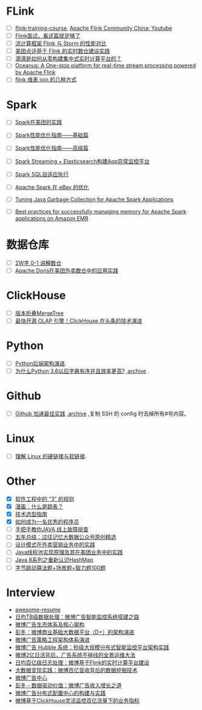 # FLink

* [ ] [flink-training-course](https://github.com/flink-china/flink-training-course), [Apache Flink Community China: Youtube](https://www.youtube.com/channel/UCAkoUdyLRnXHQFC7rJyqGxQ/videos?view=0&sort=da&flow=grid)
* [ ] [Flink面试，看这篇就足够了](https://mp.weixin.qq.com/s/HJn7pmUUVNFhECoj8wfTQg)
* [ ] [流计算框架 Flink 与 Storm 的性能对比](https://tech.meituan.com/2017/11/17/flink-benchmark.html)
* [ ] [美团点评基于 Flink 的实时数仓建设实践](https://tech.meituan.com/2018/10/18/meishi-data-flink.html)
* [ ] [滴滴是如何从零构建集中式实时计算平台的？](https://blog.didiyun.com/index.php/2018/12/05/realtime-compute/)
* [ ] [Oceanus: A One-stop platform for real-time stream processing powered by Apache Flink](https://data.qq.com/article?id=3853)
* [ ] [flink 维表 join 的几种方式](https://blog.csdn.net/longlovefilm/article/details/104869777)

# Spark

* [ ] [Spark在美团的实践](https://tech.meituan.com/2016/03/31/spark-in-meituan.html)
* [ ] [Spark性能优化指南——基础篇](https://tech.meituan.com/2016/04/29/spark-tuning-basic.html)
* [ ] [Spark性能优化指南——高级篇](https://tech.meituan.com/2016/05/12/spark-tuning-pro.html)
* [ ] [Spark Streaming + Elasticsearch构建App异常监控平台](https://tech.meituan.com/2016/11/04/spark-streaming-es.html)
* [ ] [Spark SQL自适应执行](https://www.alibabacloud.com/help/zh/doc-detail/93157.htm)
* [ ] [Apache Spark 在 eBay 的优化](https://mp.weixin.qq.com/s/0zacWNvUiTKXkQZzB4Ukhg)
* [ ] [Tuning Java Garbage Collection for Apache Spark Applications](https://databricks.com/blog/2015/05/28/tuning-java-garbage-collection-for-spark-applications.html)
* [ ] [Best practices for successfully managing memory for Apache Spark applications on Amazon EMR](https://aws.amazon.com/blogs/big-data/best-practices-for-successfully-managing-memory-for-apache-spark-applications-on-amazon-emr/)


# 数据仓库

* [ ] [2W字 0-1 讲解数仓](https://mp.weixin.qq.com/s/qP50-i2dzG0e4Hbbwu2ARg)
* [ ] [Apache Doris在美团外卖数仓中的应用实践](https://tech.meituan.com/2020/04/09/doris-in-meituan-waimai.html)

# ClickHouse

* [ ] [版本折叠MergeTree](https://clickhouse.tech/docs/zh/engines/table-engines/mergetree-family/versionedcollapsingmergetree/)
* [ ] [最快开源 OLAP 引擎！ClickHouse 在头条的技术演进](https://www.codercto.com/a/86368.html)

# Python

* [ ] [Python后端架构演进](https://zhu327.github.io/2018/07/19/python%E5%90%8E%E7%AB%AF%E6%9E%B6%E6%9E%84%E6%BC%94%E8%BF%9B/).
* [ ] [为什么Python 3.6以后字典有序并且效率更高?](https://www.cnblogs.com/xieqiankun/p/python_dict.html) ,[archive](https://web.archive.org/save/https://www.cnblogs.com/xieqiankun/p/python_dict.html) .

# Github

* [ ] [Github 加速最佳实践](https://www.hi-linux.com/posts/11850.html) ,[archive](https://web.archive.org/web/20200419130832/https://www.hi-linux.com/posts/11850.html) ,复制 SSH 的 config 时去掉所有#号内容。

# Linux

* [ ] [理解 Linux 的硬链接与软链接](https://www.ibm.com/developerworks/cn/linux/l-cn-hardandsymb-links/index.html).

# Other

* [x] [软件工程中的 “3” 的规则](https://yifei.me/note/550/)
* [x] [漫画：什么是跳表？](https://yifei.me/note/550/)
* [x] [技术选型指南](https://blog.wangke.io/articles/bdde8563_%E6%8A%80%E6%9C%AF%E9%80%89%E5%9E%8B%E6%8C%87%E5%8D%97)
* [x] [如何成为一名优秀的程序员](https://zhu327.github.io/2017/01/01/%E5%A6%82%E4%BD%95%E6%88%90%E4%B8%BA%E4%B8%80%E5%90%8D%E4%BC%98%E7%A7%80%E7%9A%84%E7%A8%8B%E5%BA%8F%E5%91%98/)
* [ ] [手把手教你JAVA 线上故障排查](https://mp.weixin.qq.com/s/uBZ_dtXId4Ih0lID-he7BQ)
* [ ] [五年总结：过往记忆大数据公众号原创精选](https://www.iteblog.com/archives/2559.html)
* [ ] [设计模式在外卖营销业务中的实践](https://tech.meituan.com/2020/03/19/design-pattern-practice-in-marketing.html)
* [ ] [Java线程池实现原理及其在美团业务中的实践](https://tech.meituan.com/2020/04/02/java-pooling-pratice-in-meituan.html)
* [ ] [Java 8系列之重新认识HashMap](https://tech.meituan.com/2016/06/24/java-hashmap.html)
* [ ] [字节跳动算法题+场景题+智力题100题](https://www.nowcoder.com/discuss/428158?type=5&channel=-1&source_id=-1)

# Interview

* [awesome-resume](https://github.com/resumejob/awesome-resume)
* [日均TB级数据处理：微博广告智能监控系统搭建之路](https://dbaplus.cn/news-160-2263-1.html)
* [微博广告生态体系及核心架构](https://pic.huodongjia.com/ganhuodocs/2017-12-13/1513148325.33.pdf)
* [彭冬：微博商业基础大数据平台（D+）的架构演进](https://cloud.tencent.com/developer/article/1039700)
* [微博广告策略工程架构体系演进](https://zhuanlan.zhihu.com/p/82688637)
* [微博广告 Hubble 系统：秒级大规模分布式智能监控平台架构实践](https://www.ctolib.com/topics-120059.html)
* [微博2亿日活背后，广告系统不掉线的全景运维大法](https://mp.weixin.qq.com/s?__biz=MzI4NTA1MDEwNg==&mid=2650781035&idx=1&sn=0c5b13e72e3d3ff4322c390d189b178f)
* [日均百亿级日志处理：微博基于Flink的实时计算平台建设](https://dbaplus.cn/news-73-2790-1.html)
* [大数据变现实践：微博百亿营收背后的数据挖掘技术](https://dbaplus.cn/news-73-2749-1.html)
* [微博广告中心](https://tui.weibo.com/)
* [彭冬 - 数据驱动价值：微博广告收入增长之道](https://www.slidestalk.com/DBAPlus/data_drive_business_in_weibo)
* [微博广告分布式配置中心的构建与实践](https://mp.weixin.qq.com/s?__biz=MzI4NTA1MDEwNg==&mid=2650778104&idx=2&sn=d069efc206e5312f6b2d5360196bae7f)
* [微博基于ClickHouse灵活监控百亿流量下的业务指标](https://mp.weixin.qq.com/s?__biz=MzI4NTA1MDEwNg==&mid=2650779076&idx=1&sn=3a64a4fa3e8e6067d3e722c46c664663)
